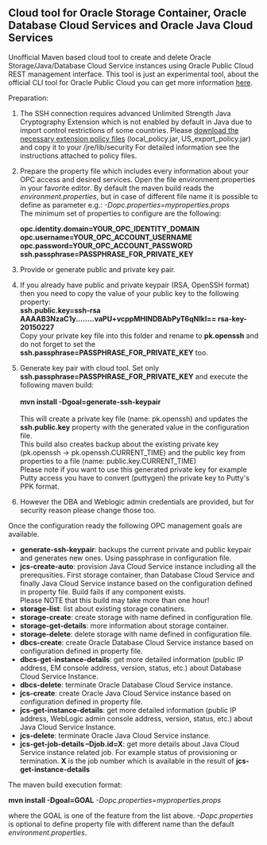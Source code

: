 <h2>Cloud tool for Oracle Storage Container, Oracle Database Cloud Services and Oracle Java Cloud Services</h2>

Unofficial Maven based cloud tool to create and delete Oracle Storage/Java/Database Cloud Service instances using Oracle Public Cloud REST management interface. 
This tool is just an experimental tool, about the official CLI tool for Oracle Public Cloud you can get more information [here](https://docs.oracle.com/cloud/latest/jcs_gs/jcs_cli.htm).

Preparation:

1. The SSH connection requires advanced Unlimited Strength Java Cryptography Extension which is not enabled by default in Java due to import control restrictions of some countries. Please [download the necessary extension policy files](http://www.oracle.com/technetwork/java/javase/downloads/jce8-download-2133166.html) (local_policy.jar, US_export_policy.jar) and copy it to your <java-home>/jre/lib/security For detailed information see the instructions attached to policy files.
2. Prepare the property file which includes every information about your OPC access and desired services. Open the file environment.properties in your favorite editor. By default the maven build reads the *environment.properties*, but in case of different file name it is possible to define as parameter e.g.: *-Dopc.properties=myproperties.props* <br>The minimum set of properties to configure are the following:

   **opc.identity.domain=YOUR_OPC_IDENTITY_DOMAIN**<br>
   **opc.username=YOUR_OPC_ACCOUNT_USERNAME**<br>
   **opc.password=YOUR_OPC_ACCOUNT_PASSWORD**<br>
   **ssh.passphrase=PASSPHRASE_FOR_PRIVATE_KEY**<br>

3. Provide or generate public and private key pair.
  
  1. If you already have public and private keypair (RSA, OpenSSH format) then you need to copy the value of your public key to the following property:<br>
   **ssh.public.key=ssh-rsa AAAAB3NzaC1y........vaPU+vcppMHINDBAbPyT6qNIkl== rsa-key-20150227**<br>
   Copy your private key file into this folder and rename to **pk.openssh** and do not forget to set the **ssh.passphrase=PASSPHRASE_FOR_PRIVATE_KEY** too.
   
  2. Generate key pair with cloud tool. Set only **ssh.passphrase=PASSPHRASE_FOR_PRIVATE_KEY** and execute the following maven build:<br><br>**mvn install -Dgoal=generate-ssh-keypair**<br><br>This will create a private key file (name: pk.openssh) and updates the **ssh.public.key** property with the generated value in the configuration file.<br> This build also creates backup about the existing private key (pk.openssh -> pk.openssh.CURRENT_TIME) and the public key from properties to a file (name: public.key.CURRENT_TIME)<br>Please note if you want to use this generated private key for example Putty access you have to convert (puttygen) the private key to Putty's PPK format.
4. However the DBA and Weblogic admin credentials are provided, but for security reason please change those too.

Once the configuration ready the following OPC management goals are available.

- **generate-ssh-keypair**: backups the current private and public keypair and generates new ones. Using passphrase in configuration file.
- **jcs-create-auto**: provision Java Cloud Service instance including all the prerequsities. First storage container, than Database Cloud Service and finally Java Cloud Service instance based on the configuration defined in property file. Build fails if any component exists.<br>Please NOTE that this build may take more than one hour!
- **storage-list**: list about existing storage conatiners.
- **storage-create**: create storage with name defined in configuration file.
- **storage-get-details**: more information about storage container.
- **storage-delete**: delete storage with name defined in configuration file.
- **dbcs-create**: create Oracle Database Cloud Service instance based on configuration defined in property file.
- **dbcs-get-instance-details**: get more detailed information (public IP address, EM console address, version, status, etc.) about Database Cloud Service Instance.
- **dbcs-delete**: terminate Oracle Database Cloud Service instance.
- **jcs-create**: create Oracle Java Cloud Service instance based on configuration defined in property file.
- **jcs-get-instance-details**: get more detailed information (public IP address, WebLogic admin console address, version, status, etc.) about Java Cloud Service Instance.
- **jcs-delete**: terminate Oracle Java Cloud Service instance.
- **jcs-get-job-details –Djob.id=X**: get more details about Java Cloud Service instance related job. For example status of provisioning or termination. **X** is the job number which is available in the result of **jcs-get-instance-details**

The maven build execution format:

**mvn install -Dgoal=GOAL** *-Dopc.properties=myproperties.props*

where the GOAL is one of the feature from the list above. *-Dopc.properties* is optional to define property file with different name than the default *environment.properties*.
